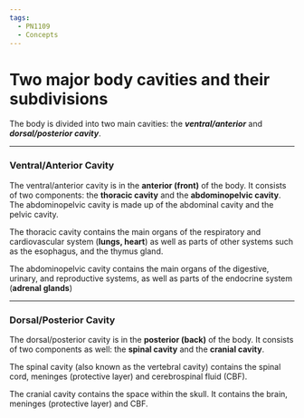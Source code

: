 ```yaml
---
tags:
  - PN1109
  - Concepts
---
```


# Two major body cavities and their subdivisions

The body is divided into two main cavities: the **_ventral/anterior_** and **_dorsal/posterior cavity_**.

---

### Ventral/Anterior Cavity

The ventral/anterior cavity is in the **anterior (front)** of the body. It consists of two components: the **thoracic cavity** and the **abdominopelvic cavity**. The abdominopelvic cavity is made up of the abdominal cavity and the pelvic cavity.

The thoracic cavity contains the main organs of the respiratory and cardiovascular system (**lungs, heart**) as well as parts of other systems such as the esophagus, and the thymus gland.

The abdominopelvic cavity contains the main organs of the digestive, urinary, and reproductive systems, as well as parts of the endocrine system (**adrenal glands**)

---

### Dorsal/Posterior Cavity

The dorsal/posterior cavity is in the **posterior (back)** of the body. It consists of two components as well: the **spinal cavity** and the **cranial cavity**.

The spinal cavity (also known as the vertebral cavity) contains the spinal cord, meninges (protective layer) and cerebrospinal fluid (CBF).  
  
The cranial cavity contains the space within the skull. It contains the brain, meninges (protective layer) and CBF.

